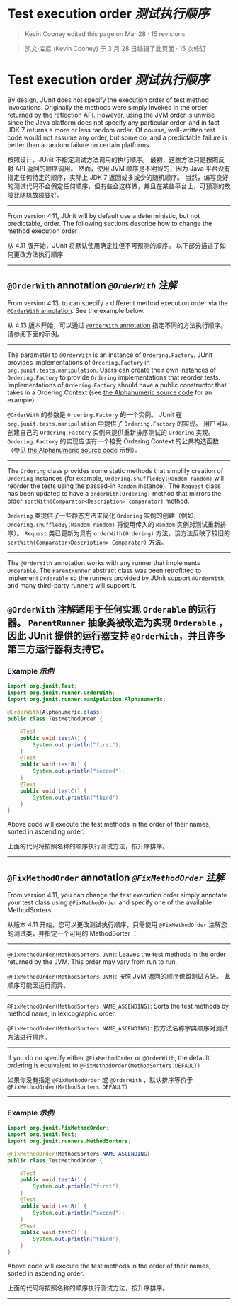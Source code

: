 # Test execution order *测试执行顺序*

> Kevin Cooney edited this page on Mar 28 · 15 revisions 

> 凯文·库尼 (Kevin Cooney) 于 3 月 28 日编辑了此页面 · 15 次修订

# Test execution order *测试执行顺序*

By design, JUnit does not specify the execution order of test method invocations. 
Originally the methods were simply invoked in the order returned by the reflection API. 
However, using the JVM order is unwise since the Java platform does not specify any particular order, and in fact JDK 7 returns a more or less random order. 
Of course, well-written test code would not assume any order, but some do, and a predictable failure is better than a random failure on certain platforms.


按照设计，JUnit 不指定测试方法调用的执行顺序。
最初，这些方法只是按照反射 API 返回的顺序调用。
然而，使用 JVM 顺序是不明智的，因为 Java 平台没有指定任何特定的顺序，实际上 JDK 7 返回或多或少的随机顺序。
当然，编写良好的测试代码不会假定任何顺序，但有些会这样做，并且在某些平台上，可预测的故障比随机故障要好。

---

From version 4.11, JUnit will by default use a deterministic, but not predictable, order. 
The following sections describe how to change the method execution order


从 4.11 版开始，JUnit 将默认使用确定性但不可预测的顺序。
以下部分描述了如何更改方法执行顺序

---

## `@OrderWith` annotation *`@OrderWith` 注解*

From version 4.13, to can specify a different method execution order via the [`@OrderWith` annotation](https://junit.org/junit4/javadoc/latest/org/junit/runner/OrderWith.html). 
See the example below.


从 4.13 版本开始，可以通过 [`@OrderWith` annotation](https://junit.org/junit4/javadoc/latest/org/junit/runner/OrderWith.html) 指定不同的方法执行顺序。
请参阅下面的示例。

---

The parameter to `@OrderWith` is an instance of `Ordering.Factory`. 
JUnit provides implementations of `Ordering.Factory` in `org.junit.tests.manipulation`. 
Users can create their own instances of `Ordering.Factory` to provide `Ordering` implementations that reorder tests.
Implementations of `Ordering.Factory` should have a public constructor that takes in a Ordering.Context (see [the Alphanumeric source code](https://github.com/junit-team/junit4/blob/main/src/main/java/org/junit/runner/manipulation/Alphanumeric.java) for an example).


`@OrderWith` 的参数是 `Ordering.Factory` 的一个实例。
JUnit 在 `org.junit.tests.manipulation` 中提供了 `Ordering.Factory` 的实现。
用户可以创建自己的 `Ordering.Factory` 实例来提供重新排序测试的 `Ordering` 实现。
`Ordering.Factory` 的实现应该有一个接受 Ordering.Context 的公共构造函数（参见 [the Alphanumeric source code](https://github.com/junit-team/junit4/blob/main/src/main/java/org/junit/runner/manipulation/Alphanumeric.java) 示例）。

---

The `Ordering` class provides some static methods that simplify creation of `Ordering` instances (for example, `Ordering.shuffledBy(Random random)` will reorder the tests using the passed-in `Random` instance). 
The `Request` class has been updated to have a `orderWith(Ordering)` method that mirrors the older `sortWith(Comparator<Description> comparator)` method.


`Ordering` 类提供了一些静态方法来简化 `Ordering` 实例的创建（例如， `Ordering.shuffledBy(Random random)` 将使用传入的 `Random` 实例对测试重新排序）。
`Request` 类已更新为具有 `orderWith(Ordering)` 方法，该方法反映了较旧的 `sortWith(Comparator<Description> Comparator)` 方法。

---

The `@OrderWith` annotation works with any runner that implements `Orderable`. 
The `ParentRunner` abstract class was been retrofitted to implement `Orderable` so the runners provided by JUnit support `@OrderWith`, and many third-party runners will support it.


`@OrderWith` 注解适用于任何实现 `Orderable` 的运行器。
`ParentRunner` 抽象类被改造为实现 `Orderable` ，因此 JUnit 提供的运行器支持 `@OrderWith`，并且许多第三方运行器将支持它。
---

### Example *示例*

```java
import org.junit.Test;
import org.junit.runner.OrderWith;
import org.junit.runner.manipulation.Alphanumeric;

@OrderWith(Alphanumeric.class)
public class TestMethodOrder {

    @Test
    public void testA() {
        System.out.println("first");
    }
    @Test
    public void testB() {
        System.out.println("second");
    }
    @Test
    public void testC() {
        System.out.println("third");
    }
}

```

Above code will execute the test methods in the order of their names, sorted in ascending order.


上面的代码将按照名称的顺序执行测试方法，按升序排序。

---

## `@FixMethodOrder` annotation *`@FixMethodOrder` 注解*

From version 4.11, you can change the test execution order simply annotate your test class using `@FixMethodOrder` and specify one of the available MethodSorters:


从版本 4.11 开始，您可以更改测试执行顺序，只需使用 `@FixMethodOrder` 注解您的测试类，并指定一个可用的 MethodSorter ：

---

`@FixMethodOrder(MethodSorters.JVM)`: 
Leaves the test methods in the order returned by the JVM. 
This order may vary from run to run.


`@FixMethodOrder(MethodSorters.JVM)`:
按照 JVM 返回的顺序保留测试方法。
此顺序可能因运行而异。

---

`@FixMethodOrder(MethodSorters.NAME_ASCENDING)`: Sorts the test methods by method name, in lexicographic order.


`@FixMethodOrder(MethodSorters.NAME_ASCENDING)`: 按方法名称字典顺序对测试方法进行排序。

---

If you do no specify either `@FixMethodOrder` or `@OrderWith`, the default ordering is equivalent to `@FixMethodOrder(MethodSorters.DEFAULT)`


如果你没有指定 `@FixMethodOrder` 或 `@OrderWith` ，默认排序等价于 `@FixMethodOrder(MethodSorters.DEFAULT)`

---

### Example *示例*

```java
import org.junit.FixMethodOrder;
import org.junit.Test;
import org.junit.runners.MethodSorters;

@FixMethodOrder(MethodSorters.NAME_ASCENDING)
public class TestMethodOrder {

    @Test
    public void testA() {
        System.out.println("first");
    }
    @Test
    public void testB() {
        System.out.println("second");
    }
    @Test
    public void testC() {
        System.out.println("third");
    }
}

```

Above code will execute the test methods in the order of their names, sorted in ascending order.


上面的代码将按照名称的顺序执行测试方法，按升序排序。

---

